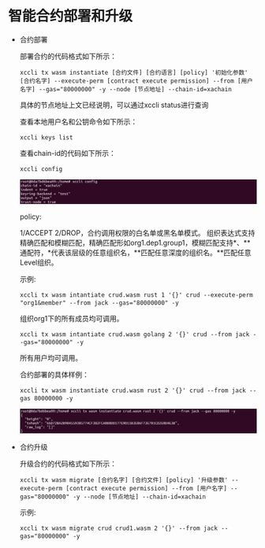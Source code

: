 # 智能合约部署和升级

- 合约部署

    部署合约的代码格式如下所示：
  
    ```
    xccli tx wasm instantiate [合约文件] [合约语言] [policy] '初始化参数' [合约名字] --execute-perm [contract execute permission] --from [用户名字] --gas="80000000" -y --node [节点地址] --chain-id=xachain
    ```
    具体的节点地址上文已经说明，可以通过xccli status进行查询

    查看本地用户名和公钥命令如下所示：

    ```
    xccli keys list 
    ```

    查看chain-id的代码如下所示：

    ```
    xccli config
    ```

    ![配置信息](picture/deploy1.png "配置信息")

    policy:
  
    1/ACCEPT 2/DROP，合约调用权限的白名单或黑名单模式。
    组织表达式支持精确匹配和模糊匹配，精确匹配形如org1.dep1.group1，模糊匹配支持*、**通配符，*代表该层级的任意组织名，**匹配任意深度的组织名。**匹配任意Level组织。
    
    示例:
    ```
    xccli tx wasm intantiate crud.wasm rust 1 '{}' crud --execute-perm "org1&member" --from jack --gas="80000000" -y
    ```
    组织org1下的所有成员均可调用。
    ```
    xccli tx wasm intantiate crud.wasm golang 2 '{}' crud --from jack --gas="80000000" -y
    ```
    
    所有用户均可调用。

    合约部署的具体样例：   
    ```
    xccli tx wasm instantiate crud.wasm rust 2 '{}' crud --from jack --gas 80000000 -y
    ```
    ![合约安装、初始化样例](picture/deploy2.png "合约安装、初始化样例")
    

- 合约升级

    升级合约的代码格式如下所示：

    ```
    xccli tx wasm migrate [合约名字] [合约文件] [policy] '升级参数' --execute-perm [contract execute permission] --from [用户名字] --gas="80000000" -y --node [节点地址] --chain-id=xachain
    ```

    示例:
    ```
    xccli tx wasm migrate crud crud1.wasm 2 '{}' --from jack --gas="80000000" -y
    ```